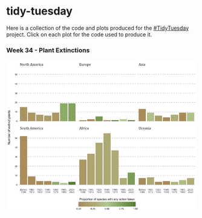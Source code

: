 # tidy-tuesday

Here is a collection of the code and plots produced for the [#TidyTuesday](https://github.com/rfordatascience/tidytuesday) project. Click on each plot for the code used to produce it.

### Week 34 - Plant Extinctions
<a href='/tidy-tuesday-week34.R' target='_blank'><img src="plots/tidy-tuesday-week34.png" align="center"/></a>
